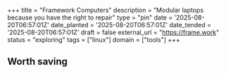 +++
title = "Framework Computers"
description = "Modular laptops because you have the right to repair"
type = "pin"
date = '2025-08-20T06:57:01Z'
date_planted = '2025-08-20T06:57:01Z'
date_tended = '2025-08-20T06:57:01Z'
draft = false
external_url = "https://frame.work"
status = "exploring"
tags = ["linux"]
domain = ["tools"]
+++

## Worth saving
